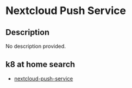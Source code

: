 # Nextcloud Push Service

## Description

No description provided.

## k8 at home search

- [nextcloud-push-service](https://nanne.dev/k8s-at-home-search/#/nextcloud-push-service)
